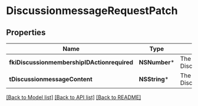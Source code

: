 # DiscussionmessageRequestPatch

## Properties
Name | Type | Description | Notes
------------ | ------------- | ------------- | -------------
**fkiDiscussionmembershipIDActionrequired** | **NSNumber*** | The unique ID of the Discussionmembership | [optional] 
**tDiscussionmessageContent** | **NSString*** | The content of the Discussionmessage | [optional] 

[[Back to Model list]](../README.md#documentation-for-models) [[Back to API list]](../README.md#documentation-for-api-endpoints) [[Back to README]](../README.md)


